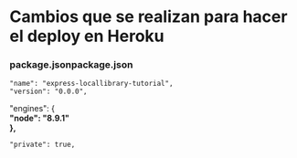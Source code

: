 # Cambios que se realizan para hacer el deploy en Heroku
### package.jsonpackage.json
```
"name": "express-locallibrary-tutorial",  
"version": "0.0.0",  
```
"engines": {  
**"node": "8.9.1"  
},**  
```
"private": true,  
```
  
  
